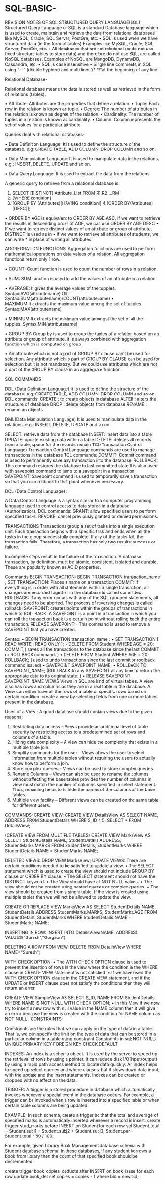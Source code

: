 # SQL-BASIC-
REVISION NOTES OF SQL
STRUCTURED QUERY LANGUAGE(SQL)
Structured Query Language or SQL is a standard Database language which is used to create, maintain and retrieve the data from relational databases like MySQL, Oracle, SQL Server, PostGre, etc.
•	SQL is used when we have structured data (in the form of tables).Examples like MySQL, Oracle, SQL Server, PostGre, etc.
•	All databases that are not relational (or do not use fixed structure tables to store data) and therefore do not use SQL, are called NoSQL databases. Examples of NoSQL are MongoDB, DynamoDB, Cassandra, etc.
•	SQL is case insensitive
•	Single line comments in SQL using “--” (double hyphen) and multi lines”/* */”at the   beginning of any line
.

 Relational Database-

Relational database means the data is stored as well as retrieved in the form of relations (tables).

•	Attribute: Attributes are the properties that define a relation.
•	Tuple: Each row in the relation is known as tuple. 
•	Degree: The number of attributes in the relation is known as degree of  the     relation.
•	Cardinality: The number of tuples in a relation is known as cardinality. 
•	 Column: Column represents the set of values for a particular attribute. 


Queries deal with relational databases-


•	Data Definition Language: It is used to define the structure of the database. e.g; CREATE TABLE, ADD COLUMN, DROP COLUMN and so on.

•	Data Manipulation Language: It is used to manipulate data in the relations. e.g.; INSERT, DELETE, UPDATE and so on.

•	Data Query Language: It is used to extract the data from the relations

A generic query to retrieve from a relational database is:
1.	SELECT [DISTINCT] Attribute_List FROM R1,R2….RM
2.	[WHERE condition]
3.	[GROUP BY (Attributes)[HAVING condition]]
         4.[ORDER BY(Attributes)[DESC]];





•	ORDER BY AGE is equivalent to ORDER BY AGE ASC. If we want to retrieve the results in descending order of AGE, we can use ORDER BY AGE DESC
•	If we want to retrieve distinct values of an attribute or group of attribute, DISTINCT is used as in
•	If we want to retrieve all attributes of students, we can write * in place of writing all attributes 

AGGREGRATION FUNCTIONS: Aggregation functions are used to perform mathematical operations on data values of a relation.
All aggregation functions return only 1 row.

•	COUNT: Count function is used to count the number of rows in a relation. 

•	SUM: SUM function is used to add the values of an attribute in a relation. 

•	AVERAGE: It gives the average values of the tupples.  Syntax:AVG(attributename)
OR
Syntax:SUM(attributename)/COUNT(attributename)
•	
MAXIMUM:It extracts the maximum value among the set of tupples.
Syntax:MAX(attributename)

•	MINIMUM:It extracts the minimum value amongst the set of all the tupples.
Syntax:MIN(attributename)

•	GROUP BY: Group by is used to group the tuples of a relation    based    on an attribute or group of attribute. It is always combined with aggregation function which is computed on group


•	An attribute which is not a part of GROUP BY clause can’t be used for selection. Any attribute which is part of GROUP BY CLAUSE can be used for selection but it is not mandatory. But we could use attributes which are not a part of the GROUP BY clause in an aggregrate function.

SQL COMMANDS

 
DDL (Data Definition Language)
It is used to define the structure of the database. e.g; CREATE TABLE, ADD COLUMN, DROP COLUMN and so on
DDL commands:
CREATE : to create objects in database
ALTER : alters the structure of database
DROP : delete objects from database
RENAME : rename an objects

DML(Data Manipulation Language)
It is used to manipulate data in the relations. e.g.; INSERT, DELETE, UPDATE and so on.

SELECT: retrieve data from the database
INSERT: insert data into a table
UPDATE: update existing data within a table
DELETE: deletes all records from a table, space for the records remain
TCL(Transaction Control Language)
Transaction Control Language commands are used to manage transactions in the database
TCL commands:
COMMIT: Commit command is used to permanently save any transaction into the database.
ROLLBACK: This command restores the database to last committed state.It is also used with savepoint command to jump to a savepoint in a transaction.
SAVEPOINT: Savepoint command is used to temporarily save a transaction so that you can rollback to that point whenever necessary.

DCL (Data Control Language) :

A Data Control Language is a syntax similar to a computer programming language used to control access to data stored in a database (Authorization).
DCL commands:
GRANT: allow specified users to perform specified tasks.
REVOKE: cancel previously granted or denied permissions.

TRANSACTIONS
Transactions group a set of tasks into a single execution unit. 
Each transaction begins with a specific task and ends when all the tasks in the group successfully complete. 
If any of the tasks fail, the transaction fails. Therefore, a transaction has only two results: success or failure. 

Incomplete steps result in the failure of the transaction.
 A database transaction, by definition, must be atomic, consistent, isolated and durable. These are popularly known as 
ACID properties.

Commands
BEGIN TRANSACTION: BEGIN TRANSACTION transaction_name ;
SET TRANSACTION: Places a name on a transaction
COMMIT: If everything is in order with all statements within a single transaction, all changes are recorded together in the database is called committed. 
ROLLBACK: If any error occurs with any of the SQL grouped statements, all changes need to be aborted. The process of reversing changes is called rollback.
SAVEPOINT: creates points within the groups of transactions in which to ROLLBACK. 
A SAVEPOINT is a point in a transaction in which you can roll the transaction back to a certain point without rolling back the entire transaction. 
RELEASE SAVEPOINT:- This command is used to remove a SAVEPOINT that you have created. 

Syntax: 
•	BEGIN TRANSACTION transaction_name ;
•	SET TRANSACTION [ READ WRITE | READ ONLY ];
•	DELETE FROM Student WHERE AGE = 20;
COMMIT;( saves all the transactions to the database since the last COMMIT or ROLLBACK command. )
•	DELETE FROM Student WHERE AGE = 20;
ROLLBACK; ( used to undo transactions since the last commit or roolback command issued)
•	SAVEPOINT SAVEPOINT_NAME;
•	ROLLBACK TO SAVEPOINT_NAME; (ROLLBACK to any SAVEPOINT at any time to return the appropriate data to its original state. )
•	RELEASE SAVEPOINT SAVEPOINT_NAME
               VIEWS
Views in SQL are kind of virtual tables.
 A view also has rows and columns as they are in a real table in the database.
A View can either have all the rows of a table or specific rows based on certain condition.
create a view by selecting fields from one or more tables present in the database.

Uses of a View :
A good database should contain views due to the given reasons:
1.	Restricting data access –
Views provide an additional level of table security by restricting access to a predetermined set of rows and columns of a table.
2.	Hiding data complexity –
A view can hide the complexity that exists in a multiple table join.
3.	Simplify commands for the user –
Views allows the user to select information from multiple tables without requiring the users to actually know how to perform a join.
4.	Store complex queries –
Views can be used to store complex queries.
5.	Rename Columns –
Views can also be used to rename the columns without affecting the base tables provided the number of columns in view must match the number of columns specified in select statement. Thus, renaming helps to to hide the names of the columns of the base tables.
6.	Multiple view facility –
Different views can be created on the same table for different users.

COMMANDS:
CREATE VIEW:
CREATE VIEW DetailsView AS
SELECT NAME, ADDRESS
FROM StudentDetails
WHERE S_ID < 5;
SELECT * FROM DetailsView;

(CREATE VIEW FROM MULTIPLE TABLES)
CREATE VIEW MarksView AS
SELECT StudentDetails.NAME, StudentDetails.ADDRESS, StudentMarks.MARKS
FROM StudentDetails, StudentMarks
WHERE StudentDetails.NAME = StudentMarks.NAME;

DELETED VIEWS: DROP VIEW MarksView;
UPDATE VIEWS: There are certain conditions needed to be satisfied to update a view. 
•	The SELECT statement which is used to create the view should not include   GROUP BY  clause or ORDER BY clause.
•	The SELECT statement should not have the DISTINCT keyword.
•	The View should have all NOT NULL values.
•	The view should not be created using nested queries or complex queries.
•	The view should be created from a single table. If the view is created using multiple tables then we will not be allowed to update the view.

CREATE OR REPLACE VIEW MarksView AS
SELECT StudentDetails.NAME, StudentDetails.ADDRESS,StudentMarks.MARKS, StudentMarks.AGE
FROM StudentDetails, StudentMarks
WHERE StudentDetails.NAME = StudentMarks.NAME;

INSERTING IN ROW:
INSERT INTO DetailsView(NAME, ADDRESS)
VALUES("Suresh","Gurgaon");

DELETING A ROW FROM VIEW:
DELETE FROM DetailsView
WHERE NAME="Suresh";

WITH CHECK OPTION:
•	The WITH CHECK OPTION clause is used to prevent the insertion of rows in the view where the condition in the WHERE clause in CREATE VIEW statement is not satisfied.
•	If we have used the WITH CHECK OPTION clause in the CREATE VIEW statement, and if the UPDATE or INSERT clause does not satisfy the conditions then they will return an error.

CREATE VIEW SampleView AS
SELECT S_ID, NAME
FROM  StudentDetails
WHERE NAME IS NOT NULL
WITH CHECK OPTION;
•	In this View if we now try to insert a new row with null value in the NAME column then it will give an error because the view is created with the condition for NAME column as NOT NULL
.
CONSTRAINTS:

Constraints are the rules that we can apply on the type of data in a table. That is, we can specify the limit on the type of data that can be stored in a particular column in a table using constraint
Constraints in sql:
NOT NULL:
UNIQUE
PRIMARY KEY
FOREIGN KEY
CHECK
DEFAULT

INDEXES:
An index is a schema object. 
It is used by the server to speed up the retrieval of rows by using a pointer.
 It can reduce disk I/O(input/output) by using a rapid path access method to locate data quickly. 
An index helps to speed up select queries and where clauses, but it slows down data input, with the update and the insert statements. 
Indexes can be created or dropped with no effect on the data. 

TRIGGER:
A trigger is a stored procedure in database which automatically invokes whenever a special event in the database occurs. For example, a trigger can be invoked when a row is inserted into a specified table or when certain table columns are being updated.

EXAMPLE:
In such schema, create a trigger so that the total and average of specified marks is automatically inserted whenever a record is insert.
create trigger stud_marks 
before INSERT 
on 
Student 
for each row 
set Student.total = Student.subj1 + Student.subj2 + Student.subj3, Student.per = Student.total * 60 / 100;


For example, given Library Book Management database schema with Student database schema. In these databases, if any student borrows a book from library then the count of that specified book should be decremented. 

create trigger book_copies_deducts 
after INSERT 
on book_issue 
for each row 
update book_det set copies = copies - 1 where bid = new.bid; 

